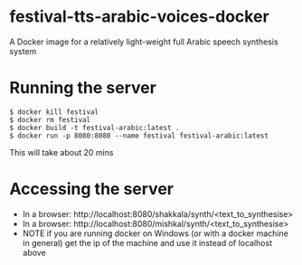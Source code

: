 # festival-tts-arabic-voices-docker
A Docker image for a relatively light-weight full Arabic speech synthesis system

# Running the server

```
$ docker kill festival
$ docker rm festival
$ docker build -t festival-arabic:latest .
$ docker run -p 8080:8080 --name festival festival-arabic:latest
```

This will take about 20 mins

# Accessing the server

* In a browser: http://localhost:8080/shakkala/synth/<text_to_synthesise>
* In a browser: http://localhost:8080/mishkal/synth/<text_to_synthesise>
* NOTE if you are running docker on Windows (or with a docker machine in general) get the ip of the machine and use it instead of localhost above

